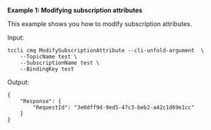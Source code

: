 **Example 1: Modifying subscription attributes**

This example shows you how to modify subscription attributes.

Input: 

```
tccli cmq ModifySubscriptionAttribute --cli-unfold-argument  \
    --TopicName test \
    --SubscriptionName test \
    --BindingKey test
```

Output: 
```
{
    "Response": {
        "RequestId": "3e0dff9d-9ed5-47c3-beb2-a42c1d69e1cc"
    }
}
```

